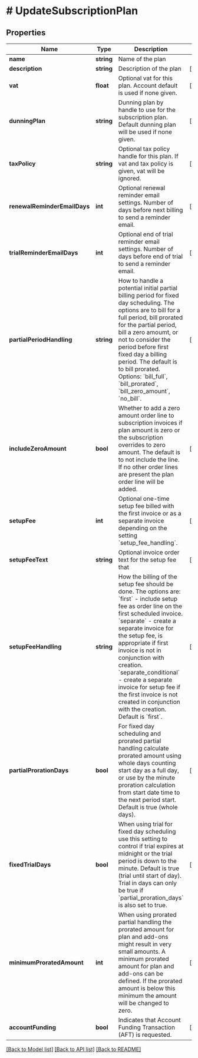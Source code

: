 # # UpdateSubscriptionPlan

## Properties

Name | Type | Description | Notes
------------ | ------------- | ------------- | -------------
**name** | **string** | Name of the plan |
**description** | **string** | Description of the plan | [optional]
**vat** | **float** | Optional vat for this plan. Account default is used if none given. | [optional]
**dunningPlan** | **string** | Dunning plan by handle to use for the subscription plan. Default dunning plan will be used if none given. | [optional]
**taxPolicy** | **string** | Optional tax policy handle for this plan. If vat and tax policy is given, vat will be ignored. | [optional]
**renewalReminderEmailDays** | **int** | Optional renewal reminder email settings. Number of days before next billing to send a reminder email. | [optional]
**trialReminderEmailDays** | **int** | Optional end of trial reminder email settings. Number of days before end of trial to send a reminder email. | [optional]
**partialPeriodHandling** | **string** | How to handle a potential initial partial billing period for fixed day scheduling. The options are to bill for a full period, bill prorated for the partial period, bill a zero amoumt, or not to consider the period before first fixed day a billing period. The default is to bill prorated. Options: &#x60;bill_full&#x60;, &#x60;bill_prorated&#x60;, &#x60;bill_zero_amount&#x60;, &#x60;no_bill&#x60;. | [optional]
**includeZeroAmount** | **bool** | Whether to add a zero amount order line to subscription invoices if plan amount is zero or the subscription overrides to zero amount. The default is to not include the line. If no other order lines are present the plan order line will be added. | [optional]
**setupFee** | **int** | Optional one-time setup fee billed with the first invoice or as a separate invoice depending on the setting &#x60;setup_fee_handling&#x60;. | [optional]
**setupFeeText** | **string** | Optional invoice order text for the setup fee that | [optional]
**setupFeeHandling** | **string** | How the billing of the setup fee should be done. The options are: &#x60;first&#x60; - include setup fee as order line on the first scheduled invoice. &#x60;separate&#x60; - create a separate invoice for the setup fee, is appropriate if first invoice is not in conjunction with creation. &#x60;separate_conditional&#x60; - create a separate invoice for setup fee if the first invoice is not created in conjunction with the creation. Default is &#x60;first&#x60;. | [optional]
**partialProrationDays** | **bool** | For fixed day scheduling and prorated partial handling calculate prorated amount using whole days counting start day as a full day, or use by the minute proration calculation from start date time to the next period start. Default is true (whole days). | [optional]
**fixedTrialDays** | **bool** | When using trial for fixed day scheduling use this setting to control if trial expires at midnight or the trial period is down to the minute. Default is true (trial until start of day). Trial in days can only be true if &#x60;partial_proration_days&#x60; is also set to true. | [optional]
**minimumProratedAmount** | **int** | When using prorated partial handling the prorated amount for plan and add-ons might result in very small amounts. A minimum prorated amount for plan and add-ons can be defined. If the prorated amount is below this minimum the amount will be changed to zero. | [optional]
**accountFunding** | **bool** | Indicates that Account Funding Transaction (AFT) is requested. | [optional]

[[Back to Model list]](../../README.md#models) [[Back to API list]](../../README.md#endpoints) [[Back to README]](../../README.md)
